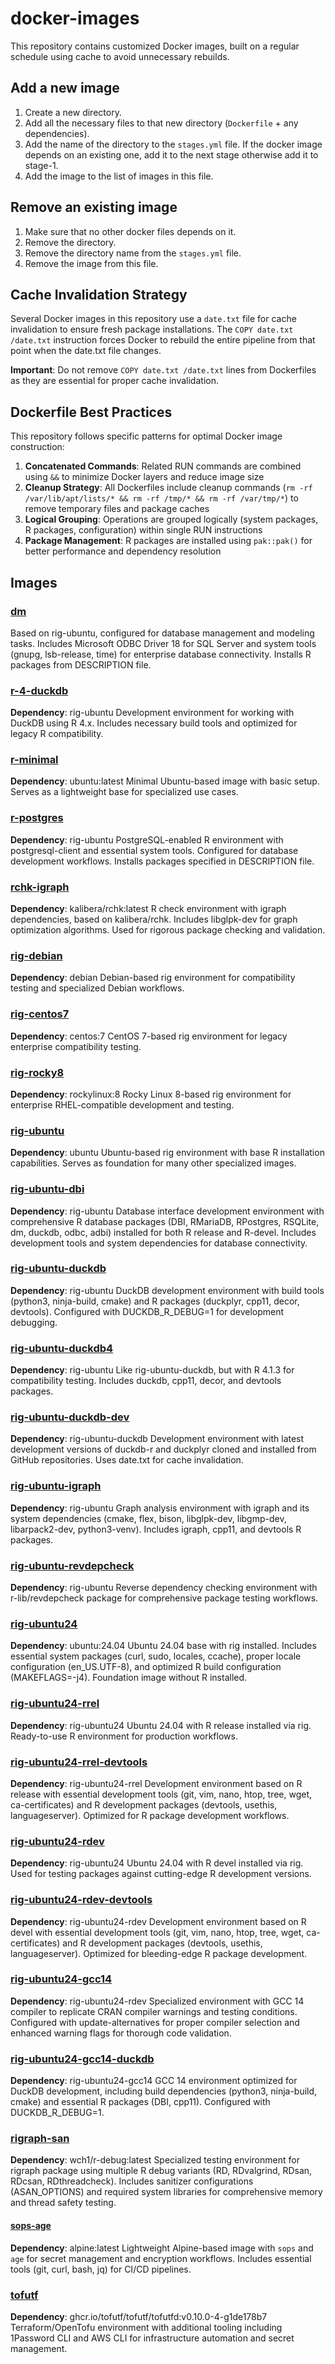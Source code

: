 # docker-images

This repository contains customized Docker images, built on a regular schedule using cache to avoid unnecessary rebuilds.

## Add a new image

1. Create a new directory.
2. Add all the necessary files to that new directory (`Dockerfile` + any dependencies).
3. Add the name of the directory to the `stages.yml` file. If the docker image depends on an existing one, add it to the next stage otherwise add it to stage-1.
4. Add the image to the list of images in this file.

## Remove an existing image

1. Make sure that no other docker files depends on it.
2. Remove the directory.
3. Remove the directory name from the `stages.yml` file.
4. Remove the image from this file.

## Cache Invalidation Strategy

Several Docker images in this repository use a `date.txt` file for cache invalidation to ensure fresh package installations. The `COPY date.txt /date.txt` instruction forces Docker to rebuild the entire pipeline from that point when the date.txt file changes.

**Important**: Do not remove `COPY date.txt /date.txt` lines from Dockerfiles as they are essential for proper cache invalidation.

## Dockerfile Best Practices

This repository follows specific patterns for optimal Docker image construction:

1. **Concatenated Commands**: Related RUN commands are combined using `&&` to minimize Docker layers and reduce image size
2. **Cleanup Strategy**: All Dockerfiles include cleanup commands (`rm -rf /var/lib/apt/lists/* && rm -rf /tmp/* && rm -rf /var/tmp/*`) to remove temporary files and package caches
3. **Logical Grouping**: Operations are grouped logically (system packages, R packages, configuration) within single RUN instructions
4. **Package Management**: R packages are installed using `pak::pak()` for better performance and dependency resolution

## Images

### [dm](dm)

Based on rig-ubuntu, configured for database management and modeling tasks. Includes Microsoft ODBC Driver 18 for SQL Server and system tools (gnupg, lsb-release, time) for enterprise database connectivity. Installs R packages from DESCRIPTION file.

### [r-4-duckdb](r-4-duckdb)

**Dependency**: rig-ubuntu
Development environment for working with DuckDB using R 4.x. Includes necessary build tools and optimized for legacy R compatibility.

### [r-minimal](r-minimal)

**Dependency**: ubuntu:latest
Minimal Ubuntu-based image with basic setup. Serves as a lightweight base for specialized use cases.

### [r-postgres](r-postgres)

**Dependency**: rig-ubuntu
PostgreSQL-enabled R environment with postgresql-client and essential system tools. Configured for database development workflows. Installs packages specified in DESCRIPTION file.

### [rchk-igraph](rchk-igraph)

**Dependency**: kalibera/rchk:latest
R check environment with igraph dependencies, based on kalibera/rchk. Includes libglpk-dev for graph optimization algorithms. Used for rigorous package checking and validation.

### [rig-debian](rig-debian)

**Dependency**: debian
Debian-based rig environment for compatibility testing and specialized Debian workflows.

### [rig-centos7](rig-centos7)

**Dependency**: centos:7
CentOS 7-based rig environment for legacy enterprise compatibility testing.

### [rig-rocky8](rig-rocky8)

**Dependency**: rockylinux:8
Rocky Linux 8-based rig environment for enterprise RHEL-compatible development and testing.

### [rig-ubuntu](rig-ubuntu)

**Dependency**: ubuntu
Ubuntu-based rig environment with base R installation capabilities. Serves as foundation for many other specialized images.

### [rig-ubuntu-dbi](rig-ubuntu-dbi)

**Dependency**: rig-ubuntu
Database interface development environment with comprehensive R database packages (DBI, RMariaDB, RPostgres, RSQLite, dm, duckdb, odbc, adbi) installed for both R release and R-devel. Includes development tools and system dependencies for database connectivity.

### [rig-ubuntu-duckdb](rig-ubuntu-duckdb)

**Dependency**: rig-ubuntu
DuckDB development environment with build tools (python3, ninja-build, cmake) and R packages (duckplyr, cpp11, decor, devtools). Configured with DUCKDB_R_DEBUG=1 for development debugging.

### [rig-ubuntu-duckdb4](rig-ubuntu-duckdb4)

**Dependency**: rig-ubuntu
Like rig-ubuntu-duckdb, but with R 4.1.3 for compatibility testing. Includes duckdb, cpp11, decor, and devtools packages.

### [rig-ubuntu-duckdb-dev](rig-ubuntu-duckdb-dev)

**Dependency**: rig-ubuntu-duckdb
Development environment with latest development versions of duckdb-r and duckplyr cloned and installed from GitHub repositories. Uses date.txt for cache invalidation.

### [rig-ubuntu-igraph](rig-ubuntu-igraph)

**Dependency**: rig-ubuntu
Graph analysis environment with igraph and its system dependencies (cmake, flex, bison, libglpk-dev, libgmp-dev, libarpack2-dev, python3-venv). Includes igraph, cpp11, and devtools R packages.

### [rig-ubuntu-revdepcheck](rig-ubuntu-revdepcheck)

**Dependency**: rig-ubuntu
Reverse dependency checking environment with r-lib/revdepcheck package for comprehensive package testing workflows.

### [rig-ubuntu24](rig-ubuntu24)

**Dependency**: ubuntu:24.04
Ubuntu 24.04 base with rig installed. Includes essential system packages (curl, sudo, locales, ccache), proper locale configuration (en_US.UTF-8), and optimized R build configuration (MAKEFLAGS=-j4). Foundation image without R installed.

### [rig-ubuntu24-rrel](rig-ubuntu24-rrel)

**Dependency**: rig-ubuntu24
Ubuntu 24.04 with R release installed via rig. Ready-to-use R environment for production workflows.

### [rig-ubuntu24-rrel-devtools](rig-ubuntu24-rrel-devtools)

**Dependency**: rig-ubuntu24-rrel
Development environment based on R release with essential development tools (git, vim, nano, htop, tree, wget, ca-certificates) and R development packages (devtools, usethis, languageserver). Optimized for R package development workflows.

### [rig-ubuntu24-rdev](rig-ubuntu24-rdev)

**Dependency**: rig-ubuntu24
Ubuntu 24.04 with R devel installed via rig. Used for testing packages against cutting-edge R development versions.

### [rig-ubuntu24-rdev-devtools](rig-ubuntu24-rdev-devtools)

**Dependency**: rig-ubuntu24-rdev
Development environment based on R devel with essential development tools (git, vim, nano, htop, tree, wget, ca-certificates) and R development packages (devtools, usethis, languageserver). Optimized for bleeding-edge R package development.

### [rig-ubuntu24-gcc14](rig-ubuntu24-gcc14)

**Dependency**: rig-ubuntu24-rdev
Specialized environment with GCC 14 compiler to replicate CRAN compiler warnings and testing conditions. Configured with update-alternatives for proper compiler selection and enhanced warning flags for thorough code validation.

### [rig-ubuntu24-gcc14-duckdb](rig-ubuntu24-gcc14-duckdb)

**Dependency**: rig-ubuntu24-gcc14
GCC 14 environment optimized for DuckDB development, including build dependencies (python3, ninja-build, cmake) and essential R packages (DBI, cpp11). Configured with DUCKDB_R_DEBUG=1.

### [rigraph-san](rigraph-san)

**Dependency**: wch1/r-debug:latest
Specialized testing environment for rigraph package using multiple R debug variants (RD, RDvalgrind, RDsan, RDcsan, RDthreadcheck). Includes sanitizer configurations (ASAN_OPTIONS) and required system libraries for comprehensive memory and thread safety testing.

#### [sops-age](sops-age)

**Dependency**: alpine:latest
Lightweight Alpine-based image with `sops` and `age` for secret management and encryption workflows. Includes essential tools (git, curl, bash, jq) for CI/CD pipelines.

### [tofutf](tofutf)

**Dependency**: ghcr.io/tofutf/tofutf/tofutfd:v0.10.0-4-g1de178b7
Terraform/OpenTofu environment with additional tooling including 1Password CLI and AWS CLI for infrastructure automation and secret management.
